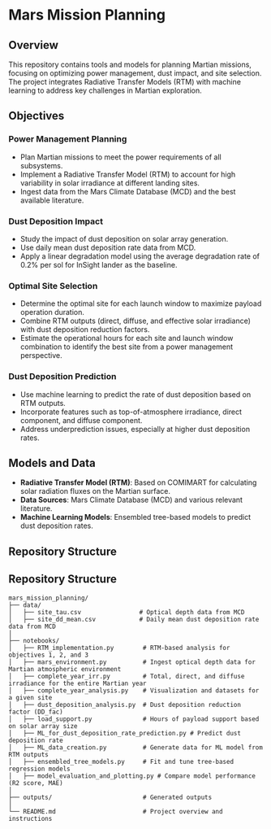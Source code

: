 # Mars Mission Planning

## Overview
This repository contains tools and models for planning Martian missions, focusing on optimizing power management, dust impact, and site selection. The project integrates Radiative Transfer Models (RTM) with machine learning to address key challenges in Martian exploration.

## Objectives

### Power Management Planning
- Plan Martian missions to meet the power requirements of all subsystems.
- Implement a Radiative Transfer Model (RTM) to account for high variability in solar irradiance at different landing sites.
- Ingest data from the Mars Climate Database (MCD) and the best available literature.

### Dust Deposition Impact
- Study the impact of dust deposition on solar array generation.
- Use daily mean dust deposition rate data from MCD.
- Apply a linear degradation model using the average degradation rate of 0.2% per sol for InSight lander as the baseline.

### Optimal Site Selection
- Determine the optimal site for each launch window to maximize payload operation duration.
- Combine RTM outputs (direct, diffuse, and effective solar irradiance) with dust deposition reduction factors.
- Estimate the operational hours for each site and launch window combination to identify the best site from a power management perspective.

### Dust Deposition Prediction
- Use machine learning to predict the rate of dust deposition based on RTM outputs.
- Incorporate features such as top-of-atmosphere irradiance, direct component, and diffuse component.
- Address underprediction issues, especially at higher dust deposition rates.

## Models and Data
- **Radiative Transfer Model (RTM)**: Based on COMIMART for calculating solar radiation fluxes on the Martian surface.
- **Data Sources**: Mars Climate Database (MCD) and various relevant literature.
- **Machine Learning Models**: Ensembled tree-based models to predict dust deposition rates.

## Repository Structure

## Repository Structure

```plaintext
mars_mission_planning/
├── data/
│   ├── site_tau.csv                # Optical depth data from MCD
│   ├── site_dd_mean.csv            # Daily mean dust deposition rate data from MCD
│
├── notebooks/
│   ├── RTM_implementation.py        # RTM-based analysis for objectives 1, 2, and 3
│   ├── mars_environment.py          # Ingest optical depth data for Martian atmospheric environment
│   ├── complete_year_irr.py         # Total, direct, and diffuse irradiance for the entire Martian year
│   ├── complete_year_analysis.py    # Visualization and datasets for a given site
│   ├── dust_deposition_analysis.py  # Dust deposition reduction factor (DD_fac)
│   ├── load_support.py              # Hours of payload support based on solar array size
│   ├── ML_for_dust_deposition_rate_prediction.py # Predict dust deposition rate
│   ├── ML_data_creation.py          # Generate data for ML model from RTM outputs
│   ├── ensembled_tree_models.py     # Fit and tune tree-based regression models
│   ├── model_evaluation_and_plotting.py # Compare model performance (R2 score, MAE)
│
├── outputs/                         # Generated outputs
│
└── README.md                        # Project overview and instructions
